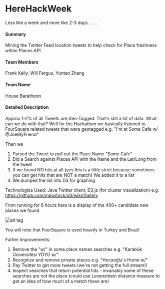 HereHackWeek
============

Less like a week and more like 2-3 days . . . .

#### Summary
Mining the Twitter Feed location tweets to help check for Place freshness within Places API

#### Team Members
Frank Kelly, Will Fergus, Yuntao Zhang

#### Team Name
House Baratheon

#### Detailed Description

Approx 1-2% of all Tweets are Geo-Tagged. That's still a lot of data. What can we do with that?
Well for the Hackathon we basically listened to FourSquare related tweets that were geotagged e.g. "I'm at Some Cafe w/ @JoeMyFriend" 

Then we

1. Parsed the Tweet to pull out the Place Name "Some Cafe"
2. Did a Search against Places API with the Name and the Lat/Long from the tweet
3. If we found NO hits at all (yes this is a little strict because sometimes you can get hits that are NOT a match)
We added it to a list
4. We dumped the list into D3 for graphing

Technologies Used: Java Twitter client, D3.js (for cluster visualization) e.g. https://github.com/mbostock/d3/wiki/Gallery

From running for 6 hours here is a display of the 400+ candidate new places we found

![alt tag](https://raw.github.com/kellyfj/HereHackWeek/master/demo/newplaces.png)

You will note that FourSquare is used heavily in Turkey and Brazil

Futher Improvements:

1. Remove the "w/" in some place names searches e.g. "Karabük Üniversitesi YDYO w/"
2. Recognize and remove private places e.g. "Hocaoğlu's Home w/"
3. Pay Twitter to get more tweets (we're not getting the full stream!)
4. Inspect searches that return potential hits - invariably some of these searches are not the place (could use Levenshtein distance measure to get an idea of how much of a match these are)
